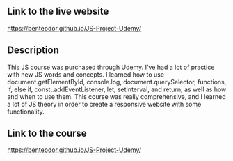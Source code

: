  ## Link to the live website 
 https://benteodor.github.io/JS-Project-Udemy/
 ## Description 
This JS course was purchased through Udemy. I've had a lot of practice with new JS words and concepts. I learned how to use document.getElementById, console.log, document.querySelector, functions, if, else if, const,.addEventListener, let, setInterval, and return, as well as how and when to use them. This course was really comprehensive, and I learned a lot of JS theory in order to create a responsive website with some functionality. 
 ## Link to the course 
https://benteodor.github.io/JS-Project-Udemy/

